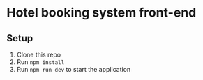 # Hotel booking system front-end

## Setup
1. Clone this repo
2. Run `npm install`
3. Run `npm run dev` to start the application
